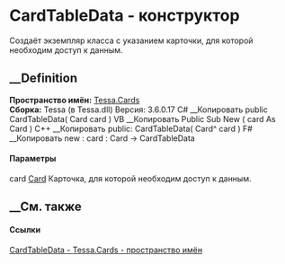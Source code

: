 # CardTableData - конструктор
Создаёт экземпляр класса с указанием карточки, для которой необходим доступ к
данным.
## __Definition
 **Пространство имён:** [Tessa.Cards](N_Tessa_Cards.htm)  
 **Сборка:** Tessa (в Tessa.dll) Версия: 3.6.0.17
C# __Копировать
     public CardTableData(
    	Card card
    )
VB __Копировать
     Public Sub New ( 
    	card As Card
    )
C++ __Копировать
     public:
    CardTableData(
    	Card^ card
    )
F# __Копировать
     new : 
            card : Card -> CardTableData
#### Параметры
card [Card](T_Tessa_Cards_Card.htm)
    Карточка, для которой необходим доступ к данным.
##  __См. также
#### Ссылки
[CardTableData - ](T_Tessa_Cards_CardTableData.htm)
[Tessa.Cards - пространство имён](N_Tessa_Cards.htm)
